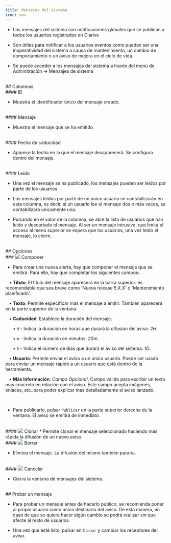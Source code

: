 ```yaml
---
title: Mensajes del sistema
icon: sms
---
```



* Los mensajes del sistema son notificaciones globales que se publican a todos los usuarios registrados en Clarive

* Son útiles para notificar a los usuarios eventos como puedan ser una inoperatividad del sistema a causa de mantenimiento, un cambio de comportamiento o un aviso de mejora en el ciclo de vida.

* Se puede acceder a los mensajes del sistema a través del menú de Adminitración → Mensajes de sistema


<br />
## Columnas

<br />
#### ID

* Muestra el identificador único del mensaje creado.

<br />
#### Mensaje

* Muestra el mensaje que se ha emitido.

<br />
#### Fecha de caducidad

* Aparece la fecha en la que el mensaje desaparecerá. Se configura dentro del mensaje.

<br />
#### Leido

* Una vez el mensaje se ha publicado, los mensajes pueden ser leidos por parte de los usuarios. 

* Los mensajes leidos por parte de un único usuario se contabilizarán en esta columna, es decir, si un usuario lee el mensaje dos o más veces, se contabilizará unicamente una. 

* Pulsando en el valor de la columna, se abre la lista de usuarios que han leido y descartado el mensaje. Al ser un mensaje intrusivo, que limita el acceso al menú superior se espera que los usuarios, una vez leido el mensaje, lo cierre. <br />

<br />
## Opciones

<br />
### <img src="/static/images/icons/edit.gif" /> Componer

* Para crear una nueva alerta, hay que componer el mensaje que se emitirá. Para ello, hay que completar los siguientes campos: <br />

&nbsp; &nbsp;• **Título**: El título del mensaje aparecerá en la barra superior. es recomendable que sea breve como 'Nueva release 5.X.X' o 'Mantenimiento planificado'.  <br />

&nbsp; &nbsp;• **Texto**: Permite especificar más el mensaje a emitir. También aparecerá en la parte superior de la ventana. <br />

&nbsp; &nbsp;• **Caducidad**: Establece la duración del mensaje. <br />

&nbsp; &nbsp;&nbsp; &nbsp;• `H` - Indica la duración en horas que durará la difusión del aviso: *2H*. <br />

&nbsp; &nbsp;&nbsp; &nbsp;• `m` - Indica la duración en minutos: *20m*. <br />

&nbsp; &nbsp;&nbsp; &nbsp;• `D` - Indica el número de días que durará el aviso del sistema: *1D*. <br />

&nbsp; &nbsp;• **Usuario**: Permite enviar el aviso a un único usuario. Puede ser usado para enviar un mensaje rápido a un usuario que está dentro de la herramienta. <br />

&nbsp; &nbsp;• **Más Información**: *Campo Opcional*. Campo válido para escribir un texto mas concreto en relación con el aviso. Este campo acepta imágenes, enlaces, etc..para poder explicar mas detalladamente el aviso lanzado. <br />

<br />

* Para publicarlo, pulsar `Publicar` en la parte superior derecha de la ventana. El aviso se emitirá de inmediato. 

<br />
#### <img src="/static/images/icons/copy.gif" /> Clonar
* Permite clonar el mensaje seleccionado haciendo más rápida la difusión de un nuevo aviso. 

<br />
#### <img src="/static/images/icons/delete_.png" /> Borrar

* Elimina el mensaje. La difusión del mismo también pararía.

<br />
#### <img src="/static/images/icons/close.png" /> Cancelar

* Cierra la ventana de mensajes del sistema.

<br />
## Probar un mensaje

* Para probar un mensaje antes de hacerlo publico, se recomienda poner al propio usuario como único destinario del aviso. De esta manera, en caso de que se quiera hacer algún cambio se podrá realizar sin que afecte al resto de usuarios. 

* Una vez que esté listo, pulsar en `Clonar` y cambiar los receptores del aviso.